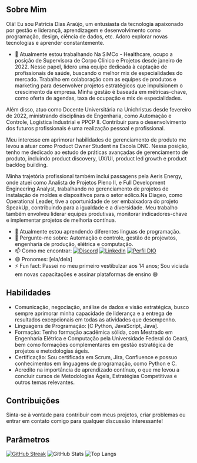 ## Sobre Mim

Olá! Eu sou Patrícia Dias Araújo, um entusiasta da tecnologia apaixonado por gestão e liderançã, aprendizagem e desenvolvimento como programação, design, ciência de dados, etc. Adoro explorar novas tecnologias e aprender constantemente.

- 🔭 Atualmente estou trabalhando Na SiMCo - Healthcare, ocupo a posição de Supervisora de Corpo Clínico e Projetos desde janeiro de 2022. Nesse papel, lidero uma equipe dedicada à captação de profissionais de saúde, buscando o melhor mix de especialidades do mercado. Trabalho em  colaboração com as equipes de produtos e marketing para desenvolver projetos estratégicos que impulsionem o crescimento da empresa. Minha gestão é baseada em métricas-chave, como oferta de agendas, taxa de ocupação e mix de especialidades.

Além disso, atuo como Docente Universitária na Unichristus desde fevereiro de 2022, ministrando disciplinas de Engenharia, como Automação e Controle, Logística Industrial e PPCP II. Contribuir para o desenvolvimento dos futuros profissionais é uma realização pessoal e profissional.

Meu interesse em aprimorar habilidades de gerenciamento de produto me levou a atuar como Product Owner Student na Escola DNC. Nessa posição, tenho me dedicado ao estudo de práticas avançadas de gerenciamento de produto, incluindo product discovery, UX/UI, product led growth e product backlog building. 

Minha trajetória profissional também inclui passagens pela Aeris Energy, onde atuei como Analista de Projetos Pleno II, e Full Development Engineering Analyst, trabalhando no gerenciamento de projetos de instalação de moldes e dispositivos para o setor eólico.Na Diageo, como Operational Leader, tive a oportunidade de ser embaixadora do projeto SpeakUp, contribuindo para a igualdade e a diversidade. Meu trabalho também envolveu liderar equipes produtivas, monitorar indicadores-chave e implementar projetos de melhoria contínua.

- 🌱 Atualmente estou aprendendo diferentes linguas de programação.
- 💬 Pergunte-me sobre: Automação e controle, gestão de projewtos, engenharia de produção, elétrica e computação.
- 📫 Como me encontrar: [![Discord](https://img.shields.io/badge/Discord-000?style=for-the-badge&logo=discord)](https://www.discord.com/in/patriciadiasaraujo/) [![LinkedIn](https://img.shields.io/badge/LinkedIn-000?style=for-the-badge&logo=linkedin&logoColor=0E76A8)](https://www.linkedin.com/in/pmo-po-scrum-patricia-dias-araujo/) [![Perfil DIO](https://img.shields.io/badge/DIO/PERFIL-darkblue)](https://web.dio.me/users/patríciaaraújo)
- 😄 Pronomes: [ela/dela]
- ⚡ Fun fact: Passei no meu primeiro vestibulzar aos 14 anos;
               Sou viciada em novas capacitações e assinar plataformas de ensino 😄

## Habilidades

- Comunicação, negociação, análise de dados e visão estratégica, busco sempre aprimorar minha capacidade de liderança e a entrega de resultados excepcionais em todas as atividades que desempenho.
- Linguagens de Programação: [C Python, JavaScript, Java].
- Formação: Tenho formação acadêmica sólida, com Mestrado em Engenharia Elétrica e Computação pela Universidade Federal do Ceará, bem como formações complementares em gestão estratégica de projetos e metodologias ágeis.
- Certificação: Sou certificada em Scrum, Jira, Confluence e possuo conhecimentos em linguagens de programação, como Python e C. 
- Acredito na importância de aprendizado contínuo, o que me levou a concluir cursos de Metodologias Ágeis, Estratégias Competitivas e outros temas relevantes.

## Contribuições

Sinta-se à vontade para contribuir com meus projetos, criar problemas ou entrar em contato comigo para qualquer discussão interessante!

## Parâmetros
[![GitHub Streak](https://streak-stats.demolab.com/?user=dapatricia&theme=bear&background=000&border=30A3DC&dates=FFF)](https://git.io/streak-stats)
![GitHub Stats](https://github-readme-stats.vercel.app/api?username=dapatricia&theme=transparent&bg_color=000&border_color=30A3DC&show_icons=true&icon_color=30A3DC&title_color=E94D5F&text_color=FFF)
![Top Langs](https://github-readme-stats-git-masterrstaa-rickstaa.vercel.app/api/top-langs/?username=dapatricia&layout=compact&bg_color=000&border_color=30A3DC&title_color=E94D5F&text_color=FFF)
